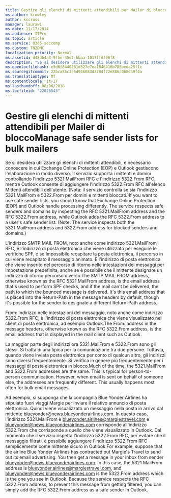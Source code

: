 ```yaml
---
title: Gestire gli elenchi di mittenti attendibili per Mailer di blocco
ms.author: krowley
author: kccross
manager: laurawi
ms.date: 11/17/2014
ms.audience: ITPro
ms.topic: article
ms.service: O365-seccomp
ms.custom: TN2DMC
localization_priority: Normal
ms.assetid: d48db4a3-9fbe-45e2-bbaa-1017ffdf96f8
description: "Se si desidera utilizzare gli elenchi di mittenti attendibili, è necessario conoscere in cui Exchange Online Protection (EOP) e Outlook gestiscono l'elaborazione in modo diverso. Il servizio supporta i mittenti e domini controllando l'indirizzo 5321.MailFrom RFC e l'indirizzo 5322.From RFC, mentre Outlook consente di aggiungere l'indirizzo 5322.From RFC all'elenco Mittenti attendibili dell'utente. (Nota: il servizio controlla se sia l'indirizzo 5321.MailFrom e 5322.From per domini e mittenti bloccati.)"
ms.openlocfilehash: e5d6f8440281d527e7ea1846416b785beda25f1c
ms.sourcegitcommit: 22bca85c3c6d946083d3784f72e886c068d49f4a
ms.translationtype: MT
ms.contentlocale: it-IT
ms.lasthandoff: 08/06/2018
ms.locfileid: "22026543"
---
```

# <a name="manage-safe-sender-lists-for-bulk-mailers"></a><span data-ttu-id="a667c-105">Gestire gli elenchi di mittenti attendibili per Mailer di blocco</span><span class="sxs-lookup"><span data-stu-id="a667c-105">Manage safe sender lists for bulk mailers</span></span>

<span data-ttu-id="a667c-p102">Se si desidera utilizzare gli elenchi di mittenti attendibili, è necessario conoscere in cui Exchange Online Protection (EOP) e Outlook gestiscono l'elaborazione in modo diverso. Il servizio supporta i mittenti e domini controllando l'indirizzo 5321.MailFrom RFC e l'indirizzo 5322.From RFC, mentre Outlook consente di aggiungere l'indirizzo 5322.From RFC all'elenco Mittenti attendibili dell'utente. (Nota: il servizio controlla se sia l'indirizzo 5321.MailFrom e 5322.From per domini e mittenti bloccati.)</span><span class="sxs-lookup"><span data-stu-id="a667c-p102">If you want to use safe sender lists, you should know that Exchange Online Protection (EOP) and Outlook handle processing differently. The service respects safe senders and domains by inspecting the RFC 5321.MailFrom address and the RFC 5322.From address, while Outlook adds the RFC 5322.From address to a user's safe sender list. (Note: The service inspects both the 5321.MailFrom address and 5322.From address for blocked senders and domains.)</span></span>
  
<span data-ttu-id="a667c-p103">L'indirizzo SMTP MAIL FROM, noto anche come indirizzo 5321.MailFrom RFC, è l'indirizzo di posta elettronica che viene utilizzato per eseguire le verifiche SPF, e se Impossibile recapitare la posta elettronica, il percorso in cui viene recapitato il messaggio animato. È l'indirizzo di posta elettronica che viene inserito nel percorso di ritorno nelle intestazioni dei messaggi per impostazione predefinita, anche se è possibile che il mittente designare un indirizzo di ritorno percorso diverso.</span><span class="sxs-lookup"><span data-stu-id="a667c-p103">The SMTP MAIL FROM address, otherwise known as the RFC 5321.MailFrom address, is the email address that's used to perform SPF checks, and if the mail can't be delivered, the path to which the bounced message is delivered. It's this email address that is placed into the Return-Path in the message headers by default, though it's possible for the sender to designate a different Return-Path address.</span></span>
  
<span data-ttu-id="a667c-111">From: indirizzo nelle intestazioni del messaggio, noto anche come indirizzo 5322.From RFC, è l'indirizzo di posta elettronica che viene visualizzato nel client di posta elettronica, ad esempio Outlook.</span><span class="sxs-lookup"><span data-stu-id="a667c-111">The From: address in the message headers, otherwise known as the RFC 5322.From address, is the email address that is displayed in the mail client such as Outlook.</span></span>
  
<span data-ttu-id="a667c-p104">La maggior parte degli indirizzi ora 5321.MailFrom e 5322.From sono gli stessi. Si tratta di una tipica per la comunicazione tra due persone. Tuttavia, quando viene inviata posta elettronica per conto di qualcun altro, gli indirizzi sono diversi frequentemente. Si verifica in genere più frequentemente per i messaggi di posta elettronica in blocco.</span><span class="sxs-lookup"><span data-stu-id="a667c-p104">Much of the time, the 5321.MailFrom and 5322.From addresses are the same. This is typical for person-to-person communication. However, when email is sent on behalf of someone else, the addresses are frequently different. This usually happens most often for bulk email messages.</span></span>
  
<span data-ttu-id="a667c-p105">Ad esempio, si supponga che la compagnia Blue Yonder Airlines ha stipulato fuori viaggi Margie per inviare il relativo annuncio di posta elettronica. Quindi viene visualizzato un messaggio nella posta in arrivo dal mittente blueyonder@news.blueyonderairlines.com. In questo caso, l'indirizzo 5321.MailFrom è blueyonder.airlines@margiestravel.com e blueyonder@news.blueyonderairlines.com corrisponde all'indirizzo 5322.From che corrisponde a quello che viene visualizzato in Outlook. Dal momento che il servizio rispetta l'indirizzo 5322.From RFC, per evitare che il messaggio filtrati, è possibile aggiungere l'indirizzo 5322.From RFC semplicemente come mittente sicuro in Outlook.</span><span class="sxs-lookup"><span data-stu-id="a667c-p105">For example, suppose that the airline Blue Yonder Airlines has contracted out Margie's Travel to send out its email advertising. You then get a message in your inbox from sender blueyonder@news.blueyonderairlines.com. In this case, the 5321.MailFrom address is blueyonder.airlines@margiestravel.com, and blueyonder@news.blueyonderairlines.com is the 5322.From address which is the one you see in Outlook. Because the service respects the RFC 5322.From address, to prevent this message from getting filtered, you can simply add the RFC 5322.From address as a safe sender in Outlook.</span></span>
  

